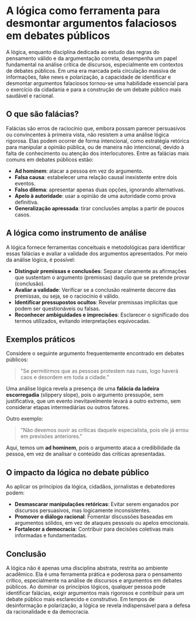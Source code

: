 # A lógica como ferramenta para desmontar argumentos falaciosos em debates públicos

A lógica, enquanto disciplina dedicada ao estudo das regras do pensamento válido e da argumentação correta, desempenha um papel fundamental na análise crítica de discursos, especialmente em contextos de debates públicos. Em uma era marcada pela circulação massiva de informações, fake news e polarização, a capacidade de identificar e desmontar argumentos falaciosos tornou-se uma habilidade essencial para o exercício da cidadania e para a construção de um debate público mais saudável e racional.

## O que são falácias?

Falácias são erros de raciocínio que, embora possam parecer persuasivos ou convincentes à primeira vista, não resistem a uma análise lógica rigorosa. Elas podem ocorrer de forma intencional, como estratégia retórica para manipular a opinião pública, ou de maneira não intencional, devido à falta de conhecimento ou atenção dos interlocutores. Entre as falácias mais comuns em debates públicos estão:

- **Ad hominem**: atacar a pessoa em vez do argumento.
- **Falsa causa**: estabelecer uma relação causal inexistente entre dois eventos.
- **Falso dilema**: apresentar apenas duas opções, ignorando alternativas.
- **Apelo à autoridade**: usar a opinião de uma autoridade como prova definitiva.
- **Generalização apressada**: tirar conclusões amplas a partir de poucos casos.

## A lógica como instrumento de análise

A lógica fornece ferramentas conceituais e metodológicas para identificar essas falácias e avaliar a validade dos argumentos apresentados. Por meio da análise lógica, é possível:

- **Distinguir premissas e conclusões**: Separar claramente as afirmações que sustentam o argumento (premissas) daquilo que se pretende provar (conclusão).
- **Avaliar a validade**: Verificar se a conclusão realmente decorre das premissas, ou seja, se o raciocínio é válido.
- **Identificar pressupostos ocultos**: Revelar premissas implícitas que podem ser questionáveis ou falsas.
- **Reconhecer ambiguidades e imprecisões**: Esclarecer o significado dos termos utilizados, evitando interpretações equivocadas.

## Exemplos práticos

Considere o seguinte argumento frequentemente encontrado em debates públicos:

> "Se permitirmos que as pessoas protestem nas ruas, logo haverá caos e desordem em toda a cidade."

Uma análise lógica revela a presença de uma **falácia da ladeira escorregadia** (slippery slope), pois o argumento pressupõe, sem justificativa, que um evento inevitavelmente levará a outro extremo, sem considerar etapas intermediárias ou outros fatores.

Outro exemplo:

> "Não devemos ouvir as críticas daquele especialista, pois ele já errou em previsões anteriores."

Aqui, temos um **ad hominem**, pois o argumento ataca a credibilidade da pessoa, em vez de analisar o conteúdo das críticas apresentadas.

## O impacto da lógica no debate público

Ao aplicar os princípios da lógica, cidadãos, jornalistas e debatedores podem:

- **Desmascarar manipulações retóricas**: Evitar serem enganados por discursos persuasivos, mas logicamente inconsistentes.
- **Promover o diálogo racional**: Fomentar discussões baseadas em argumentos sólidos, em vez de ataques pessoais ou apelos emocionais.
- **Fortalecer a democracia**: Contribuir para decisões coletivas mais informadas e fundamentadas.

## Conclusão

A lógica não é apenas uma disciplina abstrata, restrita ao ambiente acadêmico. Ela é uma ferramenta prática e poderosa para o pensamento crítico, especialmente na análise de discursos e argumentos em debates públicos. Ao dominar os princípios lógicos, qualquer pessoa pode identificar falácias, exigir argumentos mais rigorosos e contribuir para um debate público mais esclarecido e construtivo. Em tempos de desinformação e polarização, a lógica se revela indispensável para a defesa da racionalidade e da democracia.